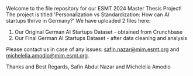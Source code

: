 Welcome to the file repository for our ESMT 2024 Master Thesis Project!
The project is titled 'Personalization vs Standardization: How can AI startups thrive in Germany?'
We have uploaded 2 files here:
1. Our Original German AI Startups Dataset - obtained from Crunchbase
2. Our Final German AI Startups Dataset - after data cleaning and analysis

Please contact us in case of any issues: safin.nazar@mim.esmt.org and michelelia.amodio@mim.esmt.org.

Thanks and Best Regards,
Safin Abdul Nazar and Michelelia Amodio
